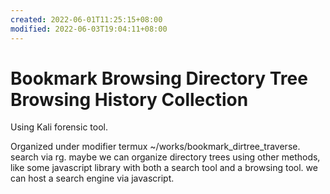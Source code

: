```yaml
---
created: 2022-06-01T11:25:15+08:00
modified: 2022-06-03T19:04:11+08:00
---
```


# Bookmark Browsing Directory Tree Browsing History Collection

Using Kali forensic tool.

Organized under modifier termux ~/works/bookmark_dirtree_traverse. search via rg.
maybe we can organize directory trees using other methods, like some javascript library with both a search tool and a browsing tool. we can host a search engine via javascript.
